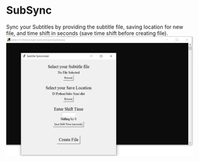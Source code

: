 # SubSync
Sync your Subtitles by providing the subtitle file, saving location for new file, and time shift in seconds (save time shift before creating file).
![GUI](https://github.com/stocke777/SubSync/blob/main/1.PNG)
